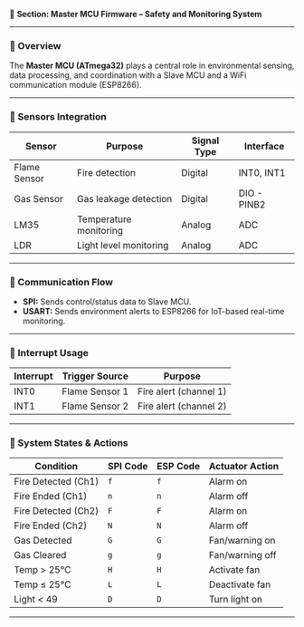 📂 **Section: Master MCU Firmware – Safety and Monitoring System**

---

### 🔸 Overview
The **Master MCU (ATmega32)** plays a central role in environmental sensing, data processing, and coordination with a Slave MCU and a WiFi communication module (ESP8266).

---

### 🔸 Sensors Integration

| **Sensor**     | **Purpose**             | **Signal Type** | **Interface**     |
|----------------|--------------------------|------------------|-------------------|
| Flame Sensor   | Fire detection            | Digital          | INT0, INT1        |
| Gas Sensor     | Gas leakage detection     | Digital          | DIO - PINB2       |
| LM35           | Temperature monitoring    | Analog           | ADC               |
| LDR            | Light level monitoring    | Analog           | ADC               |

---

### 🔸 Communication Flow
- **SPI:** Sends control/status data to Slave MCU.
- **USART:** Sends environment alerts to ESP8266 for IoT-based real-time monitoring.

---

### 🔸 Interrupt Usage

| **Interrupt** | **Trigger Source** | **Purpose**            |
|---------------|--------------------|-------------------------|
| INT0          | Flame Sensor 1     | Fire alert (channel 1)  |
| INT1          | Flame Sensor 2     | Fire alert (channel 2)  |

---

### 🔸 System States & Actions

| **Condition**           | **SPI Code** | **ESP Code** | **Actuator Action**    |
|-------------------------|--------------|--------------|-------------------------|
| Fire Detected (Ch1)     | `f`          | `f`          | Alarm on               |
| Fire Ended (Ch1)        | `n`          | `n`          | Alarm off              |
| Fire Detected (Ch2)     | `F`          | `F`          | Alarm on               |
| Fire Ended (Ch2)        | `N`          | `N`          | Alarm off              |
| Gas Detected            | `G`          | `G`          | Fan/warning on         |
| Gas Cleared             | `g`          | `g`          | Fan/warning off        |
| Temp > 25°C             | `H`          | `H`          | Activate fan           |
| Temp ≤ 25°C             | `L`          | `L`          | Deactivate fan         |
| Light < 49              | `D`          | `D`          | Turn light on          |

---


